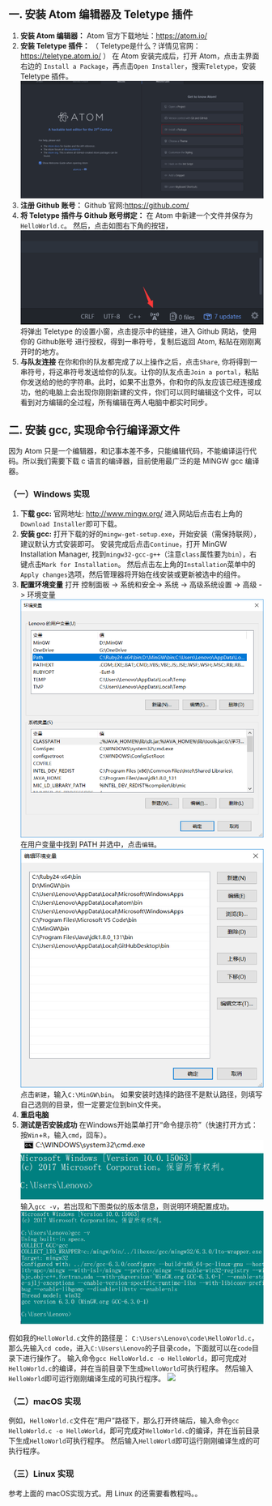 ## 一. 安装 Atom 编辑器及 Teletype 插件
1. **安装 Atom 编辑器：**
Atom 官方下载地址：https://atom.io/
2. **安装 Teletype 插件：**
（ Teletype是什么？详情见官网：https://teletype.atom.io/ ）
在 Atom 安装完成后，打开 Atom，点击主界面右边的 ```Install a Package```，再点击```Open Installer```，搜索```Teletype```，安装 Teletype 插件。
![](assets/asset001.png)
3. **注册 Github 账号：**
Github 官网:https://github.com/
4. **将 Teletype 插件与 Github 账号绑定：**
在 Atom 中新建一个文件并保存为```HelloWorld.c```。
然后，点击如图右下角的按钮，
![](assets/代码之美双人协作挑战赛环境配置-a5092.png)
将弹出 Teletype 的设置小窗，点击提示中的链接，进入 Github 网站，使用你的 Github账号 进行授权，得到一串符号，复制后返回 Atom, 粘贴在刚刚离开时的地方。
5. **与队友连接**
在你和你的队友都完成了以上操作之后，点击```Share```, 你将得到一串符号，将这串符号发送给你的队友。让你的队友点击```Join a portal```，粘贴你发送给的他的字符串。此时，如果不出意外，你和你的队友应该已经连接成功，他的电脑上会出现你刚刚新建的文件，你们可以同时编辑这个文件，可以看到对方编辑的全过程，所有编辑在两人电脑中都实时同步。

## 二. 安装 gcc, 实现命令行编译源文件
因为 Atom 只是一个编辑器，和记事本差不多，只能编辑代码，不能编译运行代码。所以我们需要下载 c 语言的编译器，目前使用最广泛的是 MINGW gcc 编译器。
### （一）Windows 实现
1. **下载 gcc:**
官网地址: http://www.mingw.org/
进入网站后点击右上角的```Download Installer```即可下载。
2. **安装 gcc:**
打开下载的好的```mingw-get-setup.exe```，开始安装（需保持联网），建议默认方式安装即可。
安装完成后点击```Continue```，打开 MinGW Installation Manager, 找到```mingw32-gcc-g++```（注意```class```属性要为```bin```），右键点击```Mark for Installation```。
然后点击左上角的```Installation```菜单中的```Apply changes```选项，然后管理器将开始在线安装或更新被选中的组件。
3. **配置环境变量**
打开 控制面板 -> 系统和安全-> 系统 -> 高级系统设置 -> 高级 -> 环境变量
![](assets/代码之美双人协作挑战赛环境配置-ac20c.png)
在用户变量中找到 PATH 并选中，点击```编辑```。
![](assets/代码之美双人协作挑战赛环境配置-6cba8.png)
点击```新建```，输入```C:\MinGW\bin```。
如果安装时选择的路径不是默认路径，则填写自己选则的目录，但一定要定位到bin文件夹。
4. **重启电脑**
5. **测试是否安装成功**
在Windows开始菜单打开“命令提示符”（快速打开方式：按```Win```+```R```，输入```cmd```，回车）。
![](assets/代码之美双人协作挑战赛环境配置-6d3c4.png)
输入```gcc -v```，若出现和下图类似的版本信息，则说明环境配置成功。
![](assets/代码之美双人协作挑战赛环境配置-87cf7.png)

假如我的```HelloWorld.c```文件的路径是：
```C:\Users\Lenovo\code\HelloWorld.c```，那么先输入```cd code```，进入```C:\Users\Lenovo```的子目录```code```，下面就可以在```code```目录下进行操作了。
输入命令```gcc HelloWorld.c -o HelloWorld```，即可完成对```HelloWorld.c```的编译，并在当前目录下生成```HelloWorld```可执行程序。
然后输入```HelloWorld```即可运行刚刚编译生成的可执行程序。
![](assets/代码之美双人协作挑战赛环境配置-e8a49.png)
### （二）macOS 实现
例如，```HelloWorld.c```文件在“用户”路径下，那么打开终端后，输入命令```gcc HelloWorld.c -o HelloWorld```，即可完成对```HelloWorld.c```的编译，并在当前目录下生成```HelloWorld```可执行程序。
然后输入```HelloWorld```即可运行刚刚编译生成的可执行程序。
### （三）Linux 实现
参考上面的 macOS实现方式。用 Linux 的还需要看教程吗。。
